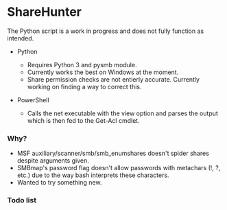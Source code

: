 # ShareHunter
The Python script is a work in progress and does not fully function as intended.

* Python
  * Requires Python 3 and pysmb module. 
  * Currently works the best on Windows at the moment.
  * Share permission checks are not entierly accurate. Currently working on finding a way to correct this.
  
* PowerShell
  * Calls the net executable with the view option and parses the output which is then fed to the Get-Acl cmdlet.

### Why?
* MSF auxiliary/scanner/smb/smb_enumshares doesn't spider shares despite arguments given.
* SMBmap's password flag doesn't allow passwords with metachars (!, ?, etc.) due to the way bash interprets these characters.
* Wanted to try something new.

### Todo list

